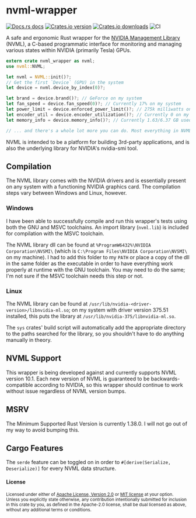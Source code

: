 # nvml-wrapper

[![Docs.rs docs](https://docs.rs/nvml-wrapper/badge.svg)](https://docs.rs/nvml-wrapper)
[![Crates.io version](https://img.shields.io/crates/v/nvml-wrapper.svg?style=flat-square)](https://crates.io/crates/nvml-wrapper)
[![Crates.io downloads](https://img.shields.io/crates/d/nvml-wrapper.svg?style=flat-square)](https://crates.io/crates/nvml-wrapper)
![CI](https://github.com/Cldfire/nvml-wrapper/workflows/CI/badge.svg)

A safe and ergonomic Rust wrapper for the
[NVIDIA Management Library](https://developer.nvidia.com/nvidia-management-library-nvml)
(NVML), a C-based programmatic interface for monitoring and managing various states within
NVIDIA (primarily Tesla) GPUs.

```rust
extern crate nvml_wrapper as nvml;
use nvml::NVML;

let nvml = NVML::init()?;
// Get the first `Device` (GPU) in the system
let device = nvml.device_by_index(0)?;

let brand = device.brand()?; // GeForce on my system
let fan_speed = device.fan_speed(0)?; // Currently 17% on my system
let power_limit = device.enforced_power_limit()?; // 275k milliwatts on my system
let encoder_util = device.encoder_utilization()?; // Currently 0 on my system; Not encoding anything
let memory_info = device.memory_info()?; // Currently 1.63/6.37 GB used on my system

// ... and there's a whole lot more you can do. Most everything in NVML is wrapped and ready to go
```

NVML is intended to be a platform for building 3rd-party applications, and is
also the underlying library for NVIDIA's nvidia-smi tool.

## Compilation

The NVML library comes with the NVIDIA drivers and is essentially present on any
system with a functioning NVIDIA graphics card. The compilation steps vary
between Windows and Linux, however.

### Windows

I have been able to successfully compile and run this wrapper's tests using
both the GNU and MSVC toolchains. An import library (`nvml.lib`) is included for
compilation with the MSVC toolchain.

The NVML library dll can be found at `%ProgramW6432%\NVIDIA Corporation\NVSMI\`
(which is `C:\Program Files\NVIDIA Corporation\NVSMI\` on my machine). I had to add
this folder to my `PATH` or place a copy of the dll in the same folder as the executable
in order to have everything work properly at runtime with the GNU toolchain. You may
need to do the same; I'm not sure if the MSVC toolchain needs this step or not.

### Linux

The NVML library can be found at `/usr/lib/nvidia-<driver-version>/libnvidia-ml.so`;
on my system with driver version 375.51 installed, this puts the library at
`/usr/lib/nvidia-375/libnvidia-ml.so`.

The `sys` crates' build script will automatically add the appropriate directory to
the paths searched for the library, so you shouldn't have to do anything manually
in theory.

## NVML Support

This wrapper is being developed against and currently supports NVML version
10.1. Each new version of NVML is guaranteed to be backwards-compatible according
to NVIDIA, so this wrapper should continue to work without issue regardless of
NVML version bumps.

## MSRV

The Minimum Supported Rust Version is currently 1.38.0. I will not go out of my
way to avoid bumping this.

## Cargo Features

The `serde` feature can be toggled on in order to `#[derive(Serialize, Deserialize)]`
for every NVML data structure.

#### License

<sup>
Licensed under either of <a href="LICENSE-APACHE">Apache License, Version
2.0</a> or <a href="LICENSE-MIT">MIT license</a> at your option.
</sup>

<br>

<sub>
Unless you explicitly state otherwise, any contribution intentionally submitted
for inclusion in this crate by you, as defined in the Apache-2.0 license, shall
be dual licensed as above, without any additional terms or conditions.
</sub>
